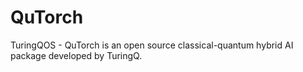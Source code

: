 # QuTorch
TuringQOS - QuTorch is an open source classical-quantum hybrid AI package developed by TuringQ.
